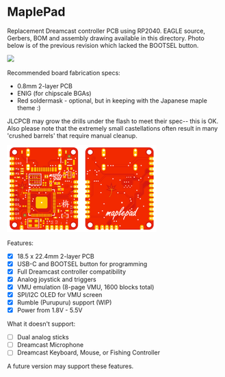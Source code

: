 # MaplePad 

Replacement Dreamcast controller PCB using RP2040. EAGLE source, Gerbers, BOM and assembly drawing available in this directory. Photo below is of the previous revision which lacked the BOOTSEL button.

<img src="maplepad_pcb.jpg" width="500">

Recommended board fabrication specs: 
- 0.8mm 2-layer PCB
- ENIG (for chipscale BGAs)
- Red soldermask - optional, but in keeping with the Japanese maple theme :) 

JLCPCB may grow the drills under the flash to meet their spec-- this is OK. Also please note that the extremely small castellations often result in many 'crushed barrels' that require manual cleanup.

<img src="maplepad_pro.png" width="350">

Features:
- [x] 18.5 x 22.4mm 2-layer PCB
- [x] USB-C and BOOTSEL button for programming
- [x] Full Dreamcast controller compatibility
- [x] Analog joystick and triggers
- [x] VMU emulation (8-page VMU, 1600 blocks total)
- [x] SPI/I2C OLED for VMU screen
- [x] Rumble (Purupuru) support (WIP)
- [x] Power from 1.8V - 5.5V

What it doesn't support:
- [ ] Dual analog sticks
- [ ] Dreamcast Microphone
- [ ] Dreamcast Keyboard, Mouse, or Fishing Controller

A future version may support these features.
